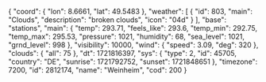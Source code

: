 {
  "coord": {
    "lon": 8.6661,
    "lat": 49.5483
  },
  "weather": [
    {
      "id": 803,
      "main": "Clouds",
      "description": "broken clouds",
      "icon": "04d"
    }
  ],
  "base": "stations",
  "main": {
    "temp": 293.71,
    "feels_like": 293.6,
    "temp_min": 292.75,
    "temp_max": 295.53,
    "pressure": 1021,
    "humidity": 68,
    "sea_level": 1021,
    "grnd_level": 998
  },
  "visibility": 10000,
  "wind": {
    "speed": 3.09,
    "deg": 320
  },
  "clouds": {
    "all": 75
  },
  "dt": 1721816397,
  "sys": {
    "type": 2,
    "id": 45705,
    "country": "DE",
    "sunrise": 1721792752,
    "sunset": 1721848651
  },
  "timezone": 7200,
  "id": 2812174,
  "name": "Weinheim",
  "cod": 200
}